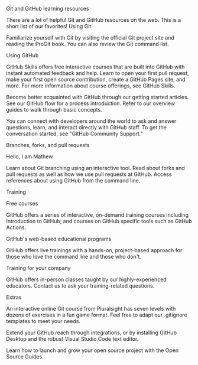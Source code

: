 Git and GitHub learning resources

There are a lot of helpful Git and GitHub resources on the web. 
This is a short list of our favorites!
Using Git

Familiarize yourself with Git by visiting the official Git project site and 
reading the ProGit book. You can also review the Git command list.

Using GitHub

GitHub Skills offers free interactive courses that are built into GitHub with 
instant automated feedback and help. Learn to open your first pull request, make 
your first open source contribution, create a GitHub Pages site, and more. For 
more information about course offerings, see GitHub Skills.

Become better acquainted with GitHub through our getting started articles. See 
our GitHub flow for a process introduction. Refer to our overview guides to walk 
through basic concepts.

You can connect with developers around the world to ask and answer questions, 
learn, and interact directly with GitHub staff. To get the conversation started, 
see "GitHub Community Support."

Branches, forks, and pull requests

Hello, I am Mathew

Learn about Git branching using an interactive tool. Read about forks and pull 
requests as well as how we use pull requests at GitHub. Access references about 
using GitHub from the command line.

Training

Free courses

GitHub offers a series of interactive, on-demand training courses including 
Introduction to GitHub; and courses on GitHub specific tools such as GitHub 
Actions.

GitHub's web-based educational programs

GitHub offers live trainings with a hands-on, project-based approach for those 
who love the command line and those who don't.

Training for your company

GitHub offers in-person classes taught by our highly-experienced educators. 
Contact us to ask your training-related questions.

Extras

An interactive online Git course from Pluralsight has seven levels with dozens 
of exercises in a fun game format. Feel free to adapt our .gitignore templates 
to meet your needs.

Extend your GitHub reach through integrations, or by installing GitHub Desktop 
and the robust Visual Studio Code text editor.

Learn how to launch and grow your open source project with the Open Source 
Guides.
